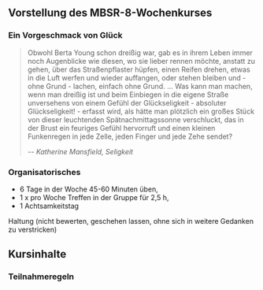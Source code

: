 ## Vorstellung des MBSR-8-Wochenkurses

### Ein Vorgeschmack von Glück

> Obwohl Berta Young schon dreißig war, gab es in ihrem Leben immer noch Augenblicke wie diesen, wo sie lieber rennen möchte, anstatt zu gehen, 
  über das Straßenpflaster hüpfen, einen Reifen drehen, etwas in die Luft werfen und wieder auffangen, oder stehen bleiben und - ohne Grund - lachen, 
  einfach ohne Grund. ... Was kann man machen, wenn man dreißig ist und beim Einbiegen in die eigene Straße unversehens von einem Gefühl der 
  Glückseligkeit - absoluter Glückseligkeit! - erfasst wird, als hätte man plötzlich ein großes Stück von dieser leuchtenden Spätnachmittagssonne verschluckt, 
  das in der Brust ein feuriges Gefühl hervorruft und einen kleinen Funkenregen in jede Zelle, jeden Finger und jede Zehe sendet?
>
> -- _Katherine Mansfield, Seligkeit_

### Organisatorisches

- 6 Tage in  der Woche 45-60 Minuten üben, 
- 1 x pro Woche Treffen in der Gruppe für 2,5 h, 
- 1 Achtsamkeitstag

Haltung (nicht bewerten, geschehen lassen, ohne sich in weitere Gedanken zu verstricken)

## Kursinhalte
### Teilnahmeregeln

